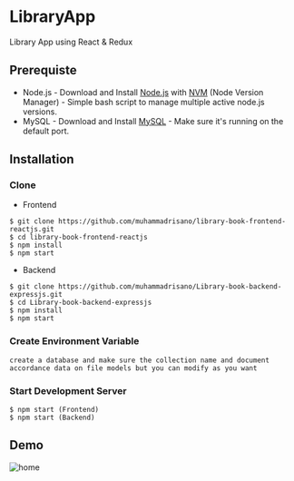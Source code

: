 # LibraryApp
Library App using React &amp; Redux

## Prerequiste
- Node.js - Download and Install [Node.js](https://nodejs.org/en/) with [NVM](https://github.com/creationix/nvm) (Node Version Manager) - Simple bash script to manage multiple active node.js versions.
- MySQL - Download and Install [MySQL](https://www.mysql.com/downloads/) - Make sure it's running on the default port.  

## Installation
### Clone
- Frontend
```
$ git clone https://github.com/muhammadrisano/library-book-frontend-reactjs.git
$ cd library-book-frontend-reactjs
$ npm install
$ npm start
```
- Backend
```
$ git clone https://github.com/muhammadrisano/Library-book-backend-expressjs.git
$ cd Library-book-backend-expressjs
$ npm install
$ npm start
```


### Create Environment Variable
```
create a database and make sure the collection name and document accordance data on file models but you can modify as you want
```

### Start Development Server
```
$ npm start (Frontend)
$ npm start (Backend)
```


## Demo

![home](/library-client/public/images/library-home.png)
